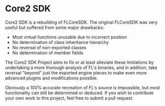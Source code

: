 # Core2 SDK
Core2 SDK is a rebuilding of FLCoreSDK. The original FLCoreSDK was very useful but suffered from some major drawbacks:

* Most virtual functions unusable due to incorrect position
* No determination of class inheritance hierarchy
* No reversal of non-exported classes
* No determination of member fields

The Core2 SDK Project aims to fix or at least alleviate these limitations by undertaking a more thorough analysis of FL's binaries, and in addition, take reversal "beyond" just the exported engine pieces to make even more advanced plugins and modifications possible.

Obviously a 100% accurate recreation of FL's source is impossible, but *most* functionality can still be determined or deduced. If you wish to contribute your own work to this project, feel free to submit a pull request.
